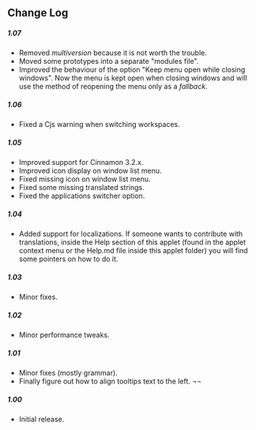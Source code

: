 ## Change Log

##### 1.07
- Removed *multiversion* because it is not worth the trouble.
- Moved some prototypes into a separate "modules file".
- Improved the behaviour of the option "Keep menu open while closing windows". Now the menu is kept open when closing windows and will use the method of reopening the menu only as a *fallback*.

##### 1.06
- Fixed a Cjs warning when switching workspaces.

##### 1.05
- Improved support for Cinnamon 3.2.x.
- Improved icon display on window list menu.
- Fixed missing icon on window list menu.
- Fixed some missing translated strings.
- Fixed the applications switcher option.

##### 1.04
- Added support for localizations. If someone wants to contribute with translations, inside the Help section of this applet (found in the applet context menu or the Help.md file inside this applet folder) you will find some pointers on how to do it.

##### 1.03
- Minor fixes.

##### 1.02
- Minor performance tweaks.

##### 1.01
- Minor fixes (mostly grammar).
- Finally figure out how to align tooltips text to the left. ¬¬

##### 1.00
- Initial release.
